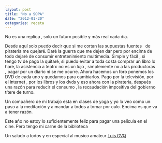 ```yaml
---
layout: post
title: "No a SOPA"
date: "2012-01-20"
categories: receta
---
```


No es una replica , solo un futuro posible y más real cada día.

Desde aquí solo puedo decir que si me cortan las supuestas fuentes   de piratería me quejaré. Daré la guerra que me dejen dar pero por encima de todo dejaré de consumir entretenimiento multimedia. Simple y fácil , si tengo tv de pago la quitaré, si puedo evitar a toda costa comprar un libro lo haré, la asistencia a teatro no es un lujo , simplemente no a las productoras , pagar por un diario ni se me ocurre. Ahora hacemos un foro ponemos los DVD de cada uno y quedamos para cambiarlos. Pago por la televisión, por el internet , por los libros y los dvds y eso ahora con la piratería, después una razón para reducir el consumo , la recaudación impositiva del gobierno títere de turno.

Un compañero de mi trabajo esta en clases de yoga y yo lo veo como un paso a la meditación y a mandar a todos a tomar por culo. Encima es que va a tener razón.

Este año no estoy lo suficientemente feliz para pagar una película en el cine. Pero tengo mi carne de la biblioteca

Un saludo a todos y en especial al musico amateur [Luis GVQ](https://www.luisgvq.es/?p=438)
